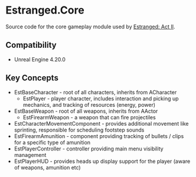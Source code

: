 # Estranged.Core
Source code for the core gameplay module used by [Estranged: Act II](http://store.steampowered.com/app/582890).

## Compatibility
* Unreal Engine 4.20.0

## Key Concepts
* EstBaseCharacter - root of all characters, inherits from ACharacter
   * EstPlayer - player character, includes interaction and picking up mechanics, and tracking of resources (energy, power)
* EstBaseWeapon - root of all weapons, inherits from AActor
   * EstFirearmWeapon - a weapon that can fire projectiles
* EstCharacterMovementComponent - provides additional movement like sprinting, responsible for scheduling footstep sounds
* EstFirearmAmunition - component providing tracking of bullets / clips for a specific type of amunition
* EstPlayerController - controller providing main menu visibility management
* EstPlayerHUD - provides heads up display support for the player (aware of weapons, amunition etc)
